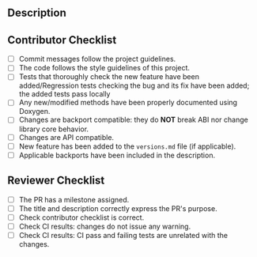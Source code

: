 <!-- Provide a general summary of your changes in the Title above -->
<!-- It must be meaningful and coherent with the changes -->

<!--
    If this PR is still a Work in Progress [WIP], please open it as DRAFT.
    Please consider if any label should be added to this PR.
-->

## Description
<!--
    Describe changes in detail.
    This includes depicting the context, use case or current behavior and describe the proposed changes.
    If several features/bug fixes are included with these changes, please consider opening separated pull requests.
-->

<!--
    In case of bug fixes, please provide the list of supported branches where this fix should be also merged.
    Please uncomment following line, adjusting the corresponding target branches for the backport.
-->
<!-- @Mergifyio backport 2.2.x 2.1.x 1.0.x -->

<!-- If an issue is already opened, please uncomment next line with the corresponding issue number. -->
<!-- Fixes #(issue) -->

<!-- In case the changes are built over a previous pull request, please uncomment next line. -->
<!-- This PR depends on #(PR) and must be merged after that one. -->

## Contributor Checklist

<!--
    - If any of the elements of the following checklist is not applicable, substitute the checkbox [ ] by _N/A_:
    - If any of the elements of the following checklist is not fulfilled on purpose, please provide a reason and substitute the checkbox [ ] with ❌: or __NO__:.
-->

- [ ] Commit messages follow the project guidelines. <!-- External contributors should sign the DCO. Fast DDS developers must also refer to the internal Redmine task. -->
- [ ] The code follows the style guidelines of this project. <!-- Please refer to the [Quality Declaration](https://github.com/eProsima/Fast-CDR/blob/master/QUALITY.md#linters-and-static-analysis-4v) for more information. -->
- [ ] Tests that thoroughly check the new feature have been added/Regression tests checking the bug and its fix have been added; the added tests pass locally <!-- Blackbox tests checking the new functionality are required. Changes that add/modify public API must include unit tests covering all possible cases. In case that no tests are provided, please justify why. -->
- [ ] Any new/modified methods have been properly documented using Doxygen. <!-- Even internal classes, and private methods and members should be documented, not only the public API. -->
- [ ] Changes are backport compatible: they do **NOT** break ABI nor change library core behavior. <!-- Bug fixes should be ABI compatible if possible so a backport to previous affected releases can be made. -->
- [ ] Changes are API compatible. <!-- Public API must not be broken within the same major release. -->
- [ ] New feature has been added to the `versions.md` file (if applicable).
- [ ] Applicable backports have been included in the description.

## Reviewer Checklist

- [ ] The PR has a milestone assigned.
- [ ] The title and description correctly express the PR's purpose.
- [ ] Check contributor checklist is correct.
- [ ] Check CI results: changes do not issue any warning.
- [ ] Check CI results: CI pass and failing tests are unrelated with the changes.
